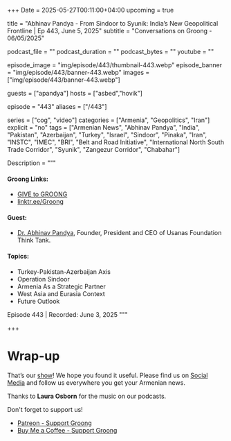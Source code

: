 +++
Date = 2025-05-27T00:11:00+04:00
upcoming = true

title = "Abhinav Pandya - From Sindoor to Syunik: India’s New Geopolitical Frontline | Ep 443, June 5, 2025"
subtitle = "Conversations on Groong - 06/05/2025"

podcast_file     = ""
podcast_duration = ""
podcast_bytes    = ""
youtube = ""

episode_image = "img/episode/443/thumbnail-443.webp"
episode_banner = "img/episode/443/banner-443.webp"
images = ["img/episode/443/banner-443.webp"]

guests = ["apandya"]
hosts = ["asbed","hovik"]

episode = "443"
aliases = ["/443"]

series = ["cog", "video"]
categories = ["Armenia", "Geopolitics", "Iran"]
explicit = "no"
tags = ["Armenian News", "Abhinav Pandya", "India", "Pakistan", "Azerbaijan", "Turkey", "Israel", "Sindoor", "Pinaka", "Iran", "INSTC", "IMEC", "BRI", "Belt and Road Initiative", "International North South Trade Corridor", "Syunik", "Zangezur Corridor", "Chabahar"]

Description = """

#### Groong Links:
* [GIVE to GROONG](https://podcasts.groong.org/donate)
* [linktr.ee/Groong](https://linktr.ee/groong)

#### Guest:
* [Dr. Abhinav Pandya](/guest/apandya), Founder, President and CEO of Usanas Foundation Think Tank.

#### Topics:
* Turkey-Pakistan-Azerbaijan Axis
* Operation Sindoor
* Armenia As a Strategic Partner
* West Asia and Eurasia Context
* Future Outlook


Episode 443 | Recorded: June 3, 2025
"""

+++


# Wrap-up

That’s our [show](https://podcasts.groong.org/)! We hope you found it useful. Please find us on [Social Media](https://linktr.ee/groong) and follow us everywhere you get your Armenian news.

Thanks to **Laura Osborn** for the music on our podcasts.

Don't forget to support us!
* [Patreon - Support Groong](https://www.patreon.com/ann_groong)
* [Buy Me a Coffee - Support Groong](https://www.buymeacoffee.com/groong)

